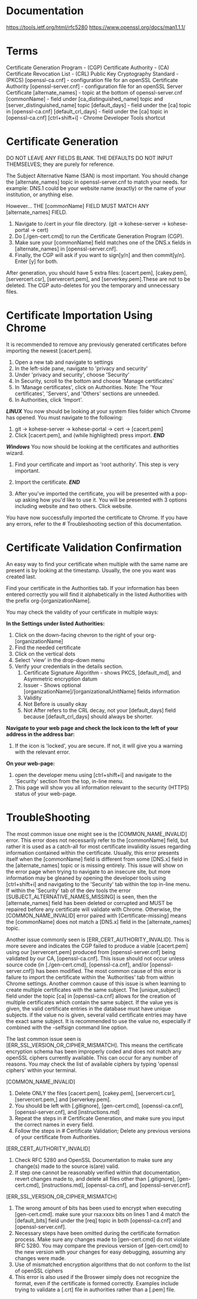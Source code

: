 # Documentation
https://tools.ietf.org/html/rfc5280
https://www.openssl.org/docs/man1.1.1/

# Terms
Certificate Generation Program   - (CGP)
Certificate Authority            - (CA)
Certificate Revocation List      - (CRL)
Public Key Cryptography Standard - (PKCS)
[openssl-ca.cnf]     - configuration file for an openSSL Certificate Authority
[openssl-server.cnf] - configuration file for an openSSL Server Certificate
[alternate_names]  - topic at the bottom of openssl-server.cnf
[commonName]       - field under [ca_distinguished_name] topic and [server_distinguished_name] topic
[default_days]     - field under the [ca] topic in [openssl-ca.cnf]
[default_crl_days] - field under the [ca] topic in [openssl-ca.cnf]
[ctrl+shift+i] - Chrome Developer Tools shortcut

# Certificate Generation
DO NOT LEAVE ANY FIELDS BLANK. THE DEFAULTS DO NOT INPUT THEMSELVES; they are purely for reference.

The Subject Alternative Name (SAN) is most important. You should change the [alternate_names] topic in openssl-server.cnf to match your needs. for example: DNS.1 could be your website name (exactly) or the name of your institution, or anything else.

However...
THE [commonName] FIELD MUST MATCH ANY [alternate_names] FIELD.

1. Navigate to /cert in your file directory. (git -> kohese-server -> kohese-portal -> cert)
2. Do [./gen-cert.cmd] to run the Certificate Generation Program (CGP).
3. Make sure your [commonName] field matches one of the DNS.x fields in [alternate_names] in [openssl-server.cnf].
4. Finally, the CGP will ask if you want to sign[y/n] and then commit[y/n]. Enter [y] for both.

After generation, you should have 5 extra files: [cacert.pem], [cakey.pem], [servercert.csr], [servercert.pem], and [serverkey.pem].These are not to be deleted. The CGP auto-deletes for you the temporary and unnecessary files.

# Certificate Importation Using Chrome
It is recommended to remove any previously generated certificates before importing the newest [cacert.pem].

1. Open a new tab and navigate to settings
2. In the left-side pane, navigate to 'privacy and security'
3. Under 'privacy and security', choose 'Security'
4. In Security, scroll to the bottom and choose 'Manage certificates'
5. In 'Manage certificates', click on Authorities. Note: The 'Your certificates', 'Servers', and 'Others' sections are unneeded.
6. In Authorities, click 'Import'.

***LINUX***
You now should be looking at your system files folder which Chrome has opened. You must navigate to the following:
  1. git -> kohese-server -> kohese-portal -> cert -> [cacert.pem]
  2. Click [cacert.pem], and (while highlighted) press import.
***END***

***Windows***
You now should be looking at the certificates and authorities wizard.
  1. Find your certificate and import as 'root authority'. This step is very important.
  2. Import the certificate.
***END***

7. After you've imported the certificate, you will be presented with a pop-up asking how you'd like to use it. You will be presented with 3 options including website and two others. Click website.

You have now successfully imported the certificate to Chrome. If you have any errors, refer to the # Troubleshooting section of this documentation.

# Certificate Validation Confirmation
An easy way to find your certificate when multiple with the same name are present is by looking at the timestamp. Usually, the one you want was created last.

Find your certificate in the Authorities tab. If your information has been entered correctly you will find it alphabetically in the listed Authorities with the prefix org-[organizationName].

You may check the validity of your certificate in multiple ways:

**In the Settings under listed Authorities:**
1. Click on the down-facing chevron to the right of your org-[organizationName]
2. Find the needed certificate
3. Click on the vertical dots
4. Select 'view' in the drop-down menu
5. Verify your credentials in the details section.
    1. Certificate Signature Algorithm - shows PKCS, [default_md], and Asymmetric encryption datum
    2. Issuer - Shows optional [organizationName]/[organizationalUnitName] fields information
    3. Validity
    4. Not Before is usually okay
    5. Not After refers to the CRL decay, not your [default_days] field because [default_crl_days] should always be shorter.

**Navigate to your web page and check the lock icon to the left of your address in the address bar:**
1. If the icon is 'locked', you are secure. If not, it will give you a warning with the relevant error.

**On your web-page:**
1. open the developer menu using [ctrl+shift+i] and navigate to the 'Security' section from the top, in-line menu.
2. This page will show you all information relevant to the security (HTTPS) status of your web-page.

# TroubleShooting

The most common issue one might see is the [COMMON_NAME_INVALID] error. This error does not necessarily refer to the [commonName] field, but rather it is used as a catch-all for most certificate invalidity issues regarding information contained within the certificate. Usually, this error presents itself when the [commonName] field is different from some [DNS.x] field in the [alternate_names] topic or is missing entirely. This issue will show on the error page when trying to navigate to an insecure site, but more information may be gleaned by opening the developer tools using [ctrl+shift+i] and navigating to the 'Security' tab within the top in-line menu. If within the 'Security' tab of the dev tools the error [SUBJECT_ALTERNATIVE_NAMES_MISSING] is seen, then the [alternate_names] field has been deleted or corrupted and MUST be repaired before any certificate will validate with Chrome. Otherwise, the [COMMON_NAME_INVALID] error paired with [Certificate-missing] means the [commonName] does not match a [DNS.x] field in the [alternate_names] topic.

Another issue commonly seen is [ERR_CERT_AUTHORITY_INVALID]. This is more severe and indicates the CGP failed to produce a viable [cacert.pem] using our [servercert.pem] produced from [openssl-server.cnf] being validated by our CA, [openssl-ca.cnf]. This issue should not occur unless source code (in [./gen-cert.cmd], [openssl-ca.cnf], and/or [openssl-server.cnf]) has been modified. The most common cause of this error is failure to import the certificate within the 'Authorities' tab from within Chrome settings. Another common cause of this issue is when learning to create multiple certificates with the same subject. The [unique_subject] field under the topic [ca] in [openssl-ca.cnf] allows for the creation of multiple certificates which contain the same subject. If the value yes is given, the valid certificate entries in the database must have unique subjects. if the value no is given, several valid certificate entries may have the exact same subject. It is recommended to use the value no, especially if combined with the -selfsign command line option.

The last common issue seen is [ERR_SSL_VERSION_OR_CIPHER_MISMATCH]. This means the certificate encryption schema has been improperly coded and does not match any openSSL ciphers currently available. This can occur for any number of reasons. You may check the list of available ciphers by typing 'openssl ciphers' within your terminal.

[COMMON_NAME_INVALID]
  1. Delete ONLY the files [cacert.pem], [cakey.pem], [servercert.csr], [servercert.pem,] and [serverkey.pem].
  2. You should be left with [.gitignore], [gen-cert.cmd], [openssl-ca.cnf], [openssl-server.cnf], and [instructions.md]
  3. Repeat the steps in  # Certificate Generation, and make sure you input the correct names in every field.
  4. Follow the steps in  # Certificate Validation; Delete any previous versions of your certificate from Authorities.

[ERR_CERT_AUTHORITY_INVALID]
  1. Check RFC 5280 and OpenSSL Documentation to make sure any change(s) made to the source is(are) valid.
  2. If step one cannot be reasonably verified within that documentation, revert changes made to, and delete all files other than   [.gitignore], [gen-cert.cmd], [instructions.md], [openssl-ca.cnf], and [openssl-server.cnf].

[ERR_SSL_VERSION_OR_CIPHER_MISMATCH]
  1. The wrong amount of bits has been used to encrypt when executing [gen-cert.cmd]. make sure your rsa:xxxx bits on lines 1 and 4 match the [default_bits] field under the [req] topic in both [openssl-ca.cnf] and [openssl-server.cnf].
  2. Necessary steps have been omitted during the certificate formation process. Make sure any changes made to [gen-cert.cmd] do not violate RFC 5280. You may compare the previous version of [gen-cert.cmd] to the new version with your changes for easy debugging, assuming any changes were made.
  3. Use of mismatched encryption algorithms that do not conform to the list of openSSL ciphers
  4. This error is also used if the Broswer simply does not recognize the format, even if the certificate is formed correctly. Examples include trying to validate a [.crt] file in authorities rather than a [.pem] file.
